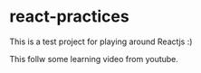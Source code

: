 # react-practices
This is a test project for playing around Reactjs :)

This follw some learning video from youtube.
